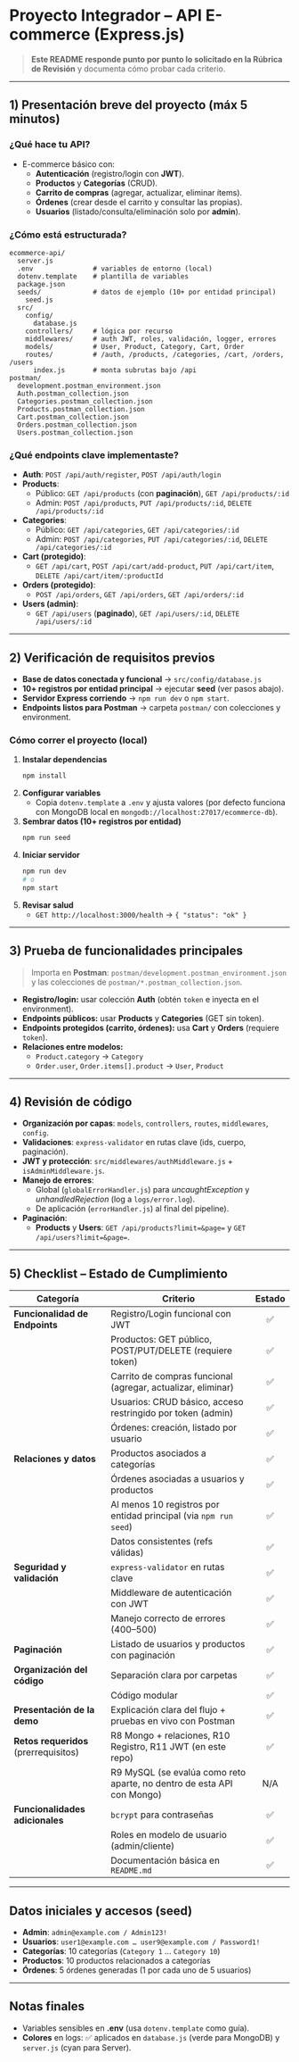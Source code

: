 # Proyecto Integrador – API E-commerce (Express.js)

> **Este README responde punto por punto lo solicitado en la Rúbrica de Revisión** y documenta cómo probar cada criterio.

---

## 1) Presentación breve del proyecto (máx 5 minutos)

### ¿Qué hace tu API?
- E-commerce básico con:
  - **Autenticación** (registro/login con **JWT**).
  - **Productos** y **Categorías** (CRUD).
  - **Carrito de compras** (agregar, actualizar, eliminar ítems).
  - **Órdenes** (crear desde el carrito y consultar las propias).
  - **Usuarios** (listado/consulta/eliminación solo por **admin**).

### ¿Cómo está estructurada?
```
ecommerce-api/
  server.js
  .env               # variables de entorno (local)
  dotenv.template    # plantilla de variables
  package.json
  seeds/             # datos de ejemplo (10+ por entidad principal)
    seed.js
  src/
    config/
      database.js
    controllers/     # lógica por recurso
    middlewares/     # auth JWT, roles, validación, logger, errores
    models/          # User, Product, Category, Cart, Order
    routes/          # /auth, /products, /categories, /cart, /orders, /users
      index.js       # monta subrutas bajo /api
postman/
  development.postman_environment.json
  Auth.postman_collection.json
  Categories.postman_collection.json
  Products.postman_collection.json
  Cart.postman_collection.json
  Orders.postman_collection.json
  Users.postman_collection.json
```

### ¿Qué endpoints clave implementaste?
- **Auth**: `POST /api/auth/register`, `POST /api/auth/login`
- **Products**: 
  - Público: `GET /api/products` (con **paginación**), `GET /api/products/:id`
  - Admin: `POST /api/products`, `PUT /api/products/:id`, `DELETE /api/products/:id`
- **Categories**:
  - Público: `GET /api/categories`, `GET /api/categories/:id`
  - Admin: `POST /api/categories`, `PUT /api/categories/:id`, `DELETE /api/categories/:id`
- **Cart (protegido)**:
  - `GET /api/cart`, `POST /api/cart/add-product`, `PUT /api/cart/item`, `DELETE /api/cart/item/:productId`
- **Orders (protegido)**:
  - `POST /api/orders`, `GET /api/orders`, `GET /api/orders/:id`
- **Users (admin)**:
  - `GET /api/users` (**paginado**), `GET /api/users/:id`, `DELETE /api/users/:id`

---

## 2) Verificación de requisitos previos

- **Base de datos conectada y funcional** → `src/config/database.js`
- **10+ registros por entidad principal** → ejecutar **seed** (ver pasos abajo).
- **Servidor Express corriendo** → `npm run dev` o `npm start`.
- **Endpoints listos para Postman** → carpeta `postman/` con colecciones y environment.

### Cómo correr el proyecto (local)
1. **Instalar dependencias**
   ```bash
   npm install
   ```
2. **Configurar variables**
   - Copia `dotenv.template` a `.env` y ajusta valores (por defecto funciona con MongoDB local en `mongodb://localhost:27017/ecommerce-db`).  
3. **Sembrar datos (10+ registros por entidad)**
   ```bash
   npm run seed
   ```
4. **Iniciar servidor**
   ```bash
   npm run dev
   # o
   npm start
   ```
5. **Revisar salud**
   - `GET http://localhost:3000/health` → `{ "status": "ok" }`

---

## 3) Prueba de funcionalidades principales

> Importa en **Postman**: `postman/development.postman_environment.json` y las colecciones de `postman/*.postman_collection.json`.

- **Registro/login:** usar colección **Auth** (obtén `token` e inyecta en el environment).
- **Endpoints públicos:** usar **Products** y **Categories** (GET sin token).
- **Endpoints protegidos (carrito, órdenes):** usa **Cart** y **Orders** (requiere `token`).
- **Relaciones entre modelos:** 
  - `Product.category` → `Category`
  - `Order.user`, `Order.items[].product` → `User`, `Product`

---

## 4) Revisión de código

- **Organización por capas**: `models`, `controllers`, `routes`, `middlewares`, `config`.
- **Validaciones**: `express-validator` en rutas clave (ids, cuerpo, paginación).
- **JWT y protección**: `src/middlewares/authMiddleware.js` + `isAdminMiddleware.js`.
- **Manejo de errores**: 
  - Global (`globalErrorHandler.js`) para *uncaughtException* y *unhandledRejection* (log a `logs/error.log`).
  - De aplicación (`errorHandler.js`) al final del pipeline).
- **Paginación**:
  - **Products** y **Users**: `GET /api/products?limit=&page=` y `GET /api/users?limit=&page=`.

---

## 5) Checklist – Estado de Cumplimiento

| Categoría                       | Criterio                                                                 | Estado |
| ------------------------------- | ------------------------------------------------------------------------ | :----: |
| **Funcionalidad de Endpoints**  | Registro/Login funcional con JWT                                         |  ✅   |
|                                 | Productos: GET público, POST/PUT/DELETE (requiere token)                 |  ✅   |
|                                 | Carrito de compras funcional (agregar, actualizar, eliminar)             |  ✅   |
|                                 | Usuarios: CRUD básico, acceso restringido por token (admin)              |  ✅   |
|                                 | Órdenes: creación, listado por usuario                                   |  ✅   |
| **Relaciones y datos**          | Productos asociados a categorías                                         |  ✅   |
|                                 | Órdenes asociadas a usuarios y productos                                 |  ✅   |
|                                 | Al menos 10 registros por entidad principal (via `npm run seed`)         |  ✅   |
|                                 | Datos consistentes (refs válidas)                                        |  ✅   |
| **Seguridad y validación**      | `express-validator` en rutas clave                                       |  ✅   |
|                                 | Middleware de autenticación con JWT                                      |  ✅   |
|                                 | Manejo correcto de errores (400–500)                                     |  ✅   |
| **Paginación**                  | Listado de usuarios y productos con paginación                           |  ✅   |
| **Organización del código**     | Separación clara por carpetas                                            |  ✅   |
|                                 | Código modular                                                            |  ✅   |
| **Presentación de la demo**     | Explicación clara del flujo + pruebas en vivo con Postman                |  ✅   |
| **Retos requeridos** (prerrequisitos) | R8 Mongo + relaciones, R10 Registro, R11 JWT (en este repo)         |  ✅   |
|                                 | R9 MySQL (se evalúa como reto aparte, no dentro de esta API con Mongo)   |  N/A  |
| **Funcionalidades adicionales** | `bcrypt` para contraseñas                                                |  ✅   |
|                                 | Roles en modelo de usuario (admin/cliente)                               |  ✅   |
|                                 | Documentación básica en `README.md`                                      |  ✅   |

---

## Datos iniciales y accesos (seed)
- **Admin**: `admin@example.com / Admin123!`
- **Usuarios**: `user1@example.com … user9@example.com / Password1!`
- **Categorías**: 10 categorías (`Category 1` … `Category 10`)
- **Productos**: 10 productos relacionados a categorías
- **Órdenes**: 5 órdenes generadas (1 por cada uno de 5 usuarios)

---

## Notas finales
- Variables sensibles en **.env** (usa `dotenv.template` como guía).
- **Colores** en logs: ✅ aplicados en `database.js` (verde para MongoDB) y `server.js` (cyan para Server).
